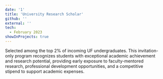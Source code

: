 ```yaml
---
date: '1'
title: 'University Research Scholar'
github: ''
external: ''
tech:
  - February 2023
showInProjects: true
---
```


Selected among the top 2% of incoming UF undergraduates. This invitation-only program recognizes students with exceptional academic achievement and research potential, providing early exposure to faculty-mentored research, professional development opportunities, and a competitive stipend to support academic expenses.